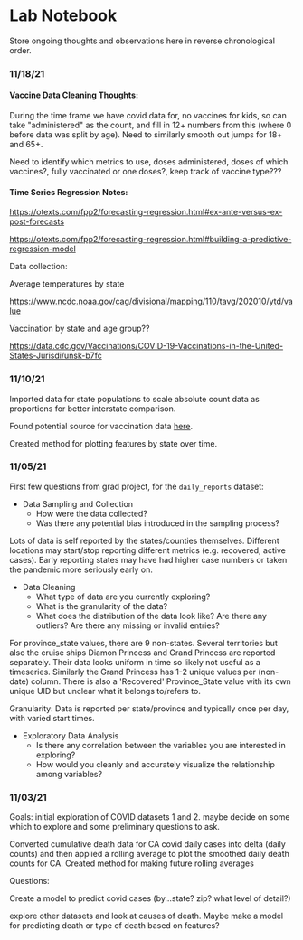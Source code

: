 # Lab Notebook 

Store ongoing thoughts and observations here in reverse chronological order. 


### 11/18/21

#### Vaccine Data Cleaning Thoughts:

During the time frame we have covid data for, no vaccines for kids, so can take "administered" as the count, and fill in 12+ numbers from this (where 0 before data was split by age). Need to similarly smooth out jumps for 18+ and 65+. 

Need to identify which metrics to use, doses administered, doses of which vaccines?, fully vaccinated or one doses?, keep track of vaccine type??? 


#### Time Series Regression Notes:


https://otexts.com/fpp2/forecasting-regression.html#ex-ante-versus-ex-post-forecasts

https://otexts.com/fpp2/forecasting-regression.html#building-a-predictive-regression-model


Data collection:

Average temperatures by state

https://www.ncdc.noaa.gov/cag/divisional/mapping/110/tavg/202010/ytd/value

Vaccination by state and age group?? 

https://data.cdc.gov/Vaccinations/COVID-19-Vaccinations-in-the-United-States-Jurisdi/unsk-b7fc


### 11/10/21

Imported data for state populations to scale absolute count data as proportions for better interstate comparison. 

Found potential source for vaccination data [here](https://covid.cdc.gov/covid-data-tracker/#vaccinations_vacc-total-admin-rate-total).

Created method for plotting features by state over time. 

### 11/05/21

First few questions from grad project, 
for the `daily_reports` dataset: 
* Data Sampling and Collection
    * How were the data collected?
    * Was there any potential bias introduced in the sampling process?

Lots of data is self reported by the states/counties themselves. Different locations may start/stop reporting different metrics (e.g. recovered, active cases). Early reporting states may have had higher case numbers or taken the pandemic more seriously early on. 

* Data Cleaning
    * What type of data are you currently exploring?
    * What is the granularity of the data?
    * What does the distribution of the data look like? Are there any outliers? Are there any missing or invalid entries?

For province_state values, there are 9 non-states. Several territories but also the cruise ships Diamon Princess and Grand Princess are reported separately. Their data looks uniform in time so likely not useful as a timeseries. Similarly the Grand Princess has 1-2 unique values per (non-date) column. There is also a 'Recovered' Province_State value with its own unique UID but unclear what it belongs to/refers to.  

Granularity: Data is reported per state/province and typically once per day, with varied start times. 

* Exploratory Data Analysis
    * Is there any correlation between the variables you are interested in exploring?
    * How would you cleanly and accurately visualize the relationship among variables?

### 11/03/21 

Goals: initial exploration of COVID datasets 1 and 2. maybe decide on some which to explore and some preliminary questions to ask. 

Converted cumulative death data for CA covid daily cases into delta (daily counts) and then applied a rolling average to plot the smoothed daily death counts for CA. Created method for making future rolling averages 

Questions: 

Create a model to predict covid cases (by...state? zip? what level of detail?)

explore other datasets and look at causes of death. Maybe make a model for predicting death or type of death based on features? 